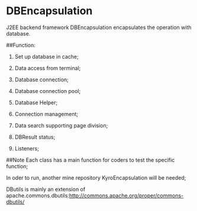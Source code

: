 # DBEncapsulation

J2EE backend framework  DBEncapsulation encapsulates the operation with database.

##Function: 

1. Set up database in cache;

2. Data access from terminal;

3. Database connection;

4. Database connection pool;

5. Database Helper;

6. Connection management;

7. Data search supporting page division;

8. DBResult status;

9. Listeners;

##Note
Each class has a main function for coders to test the specific function;

In oder to run, another mine repository KyroEncapsulation will be needed;

DButils is mainly an extension of apache.commons.dbutils:http://commons.apache.org/proper/commons-dbutils/

